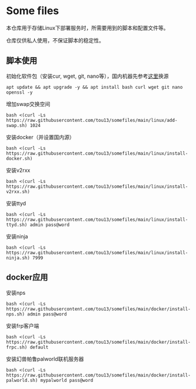 # Some files

本仓库用于存储Linux下部署服务时，所需要用到的脚本和配置文件等。

仓库仅供私人使用，不保证脚本的稳定性。

## 脚本使用
初始化软件包（安装cur, wget, git, nano等），国内机器先参考[这里](https://mirror.nju.edu.cn/mirrorz-help/debian/?mirror=NJU)换源
```
apt update && apt upgrade -y && apt install bash curl wget git nano openssl -y
```
增加swap交换空间
```
bash <(curl -Ls https://raw.githubusercontent.com/tou13/somefiles/main/linux/add-swap.sh) 1024
```
安装docker（并设置国内源）
```
bash <(curl -Ls https://raw.githubusercontent.com/tou13/somefiles/main/linux/install-docker.sh)
```
安装v2rxx
```
bash <(curl -Ls https://raw.githubusercontent.com/tou13/somefiles/main/linux/install-v2rxx.sh)
```
安装ttyd
```
bash <(curl -Ls https://raw.githubusercontent.com/tou13/somefiles/main/linux/install-ttyd.sh) admin pass@word
```
安装ninja
```
bash <(curl -Ls https://raw.githubusercontent.com/tou13/somefiles/main/linux/install-ninja.sh) 7999
```
## docker应用
安装nps
```
bash <(curl -Ls https://raw.githubusercontent.com/tou13/somefiles/main/docker/install-nps.sh) admin pass@word
```
安装frp客户端
```
bash <(curl -Ls https://raw.githubusercontent.com/tou13/somefiles/main/docker/install-frpc.sh) default
```
安装幻兽帕鲁palworld联机服务器
```
bash <(curl -Ls https://raw.githubusercontent.com/tou13/somefiles/main/docker/install-palworld.sh) mypalworld pass@word
```